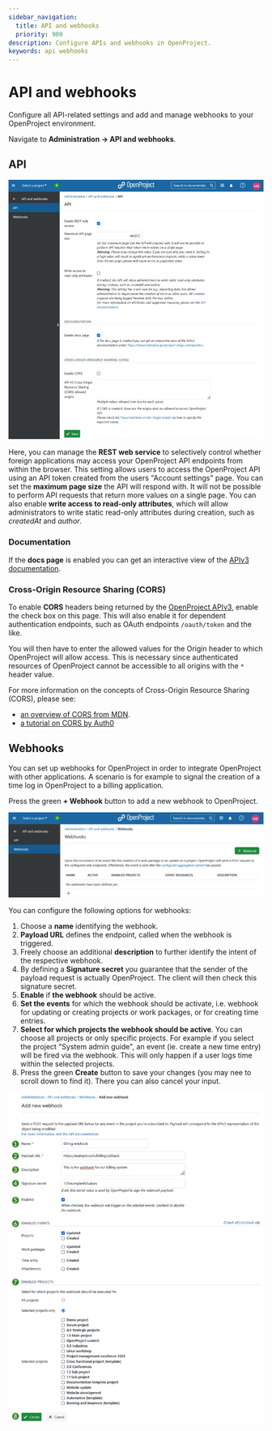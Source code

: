 ```yaml
---
sidebar_navigation:
  title: API and webhooks
  priority: 900
description: Configure APIs and webhooks in OpenProject.
keywords: api webhooks
---
```

# API and webhooks

Configure all API-related settings and add and manage webhooks to your OpenProject environment.

Navigate to **Administration → API and webhooks**.

## API

![API settings in OpenProject administration](openproject_system_admin_guide_api.png)

Here, you can manage the **REST web service** to selectively control whether foreign applications may access your OpenProject API endpoints from within the browser. This setting allows users to access the OpenProject API using an API token created from the users "Account settings" page. You can set the **maximum page size** the API will respond with. It will not be possible to perform API requests that return more values on a single page. You can also enable **write access to read-only attributes**, which will allow administrators to write static read-only attributes during creation, such as *createdAt* and *author*. 

### Documentation

If the **docs page** is enabled you can get an interactive view of the [APIv3 documentation](https://qa.openproject-edge.com/api/docs).

### Cross-Origin Resource Sharing (CORS)

To enable **CORS** headers being returned by the [OpenProject APIv3](../../api/),
enable the check box on this page. This will also enable it for dependent authentication endpoints, such as OAuth endpoints `/oauth/token` and the like.

You will then have to enter the allowed values for the Origin header to which OpenProject will allow access.
This is necessary since authenticated resources of OpenProject cannot be accessible to all origins with the `*` header value.

For more information on the concepts of Cross-Origin Resource Sharing (CORS), please see:

- [an overview of CORS from MDN](https://developer.mozilla.org/en-US/docs/Web/HTTP/CORS).
- [a tutorial on CORS by Auth0](https://auth0.com/blog/cors-tutorial-a-guide-to-cross-origin-resource-sharing/)

## Webhooks

You can set up webhooks for OpenProject in order to integrate OpenProject with other applications. A scenario is for example to signal the creation of a time log in OpenProject to a billing application.

Press the green **+ Webhook** button to add a new webhook to OpenProject.

![Webhooks in OpenProject administration](openproject_system_admin_guide_webhooks.png)

You can configure the following options for webhooks:

1. Choose a **name** identifying the webhook.
2. **Payload URL** defines the endpoint, called when the webhook is triggered.
3. Freely choose an additional **description** to further identify the intent of the respective webhook.
4. By defining a **Signature secret** you guarantee that the sender of the payload request is actually OpenProject. The client will then check this signature secret.
5. **Enable** if **the webhook** should be active.
6. **Set the events** for which the webhook should be activate, i.e. webhook for updating or creating projects or work packages, or for creating time entries.
7. **Select for which projects the webhook should be active**. You can choose all projects or only specific projects. For example if you select the project "System admin guide", an event (ie. create a new time entry) will be fired via the webhook. This will only happen if a user logs time within the selected projects.
8. Press the green **Create** button to save your changes (you may nee to scroll down to find it). There you can also cancel your input.

![Add a new webhook in OpenProject administration](openproject_system_admin_guide_api_new_webhook.png)
